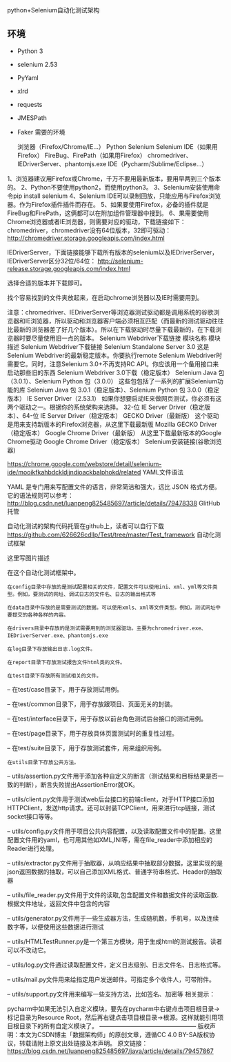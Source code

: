 python+Selenium自动化测试架构
## 环境

- Python 3
- selenium 2.53
- PyYaml
- xlrd
- requests
- JMESPath
- Faker
需要的环境

    浏览器（Firefox/Chrome/IE…）
    Python
    Selenium
    Selenium IDE（如果用Firefox）
    FireBug、FirePath（如果用Firefox）
    chromedriver、IEDriverServer、phantomjs.exe
    IDE（Pycharm/Sublime/Eclipse…）

1、浏览器建议用Firefox或Chrome，千万不要用最新版本，要用早两到三个版本的。
2、Python不要使用python2，而使用python3。
3、Selenium安装使用命令pip install selenium
4、Selenium IDE可以录制回放，只能应用与Firefox浏览器。作为Firefox插件插件而存在。
5、如果要使用Firefox，必备的插件就是FireBug和FirePath，这俩都可以在附加组件管理器中搜到。
6、果需要使用Chrome浏览器或者IE浏览器，则需要对应的驱动，下载链接如下：
chromedriver，chromedriver没有64位版本，32即可驱动：
http://chromedriver.storage.googleapis.com/index.html

IEDriverServer，下面链接能够下载所有版本的selenium以及IEDriverServer，IEDriverServer区分32位/64位：
http://selenium-release.storage.googleapis.com/index.html

选择合适的版本并下载即可。

找个容易找到的文件夹放起来，在启动chrome浏览器以及IE时需要用到。

注意：chromedriver、IEDriverServer等浏览器测试驱动都是调用系统的谷歌浏览器和IE浏览器，所以驱动和浏览器客户端必须相互匹配（而最新的测试驱动往往比最新的浏览器差了好几个版本）。所以在下载驱动时尽量下载最新的，在下载浏览器时要尽量使用旧一点的版本。
Selenium Webdriver下载链接
模块名称 	模块描述 	Selenium Webdriver下载链接
Selenium Standalone Server 3.0 	这是Selenium Webdriver的最新稳定版本。你要执行remote Selenium Webdriver时需要它。同时，注意Selenium 3.0+不再支持RC API。你应该用一个备用接口来启动那些旧的东西 	Selenium Webdriver 3.0下载（稳定版本）
Selenium Java 包（3.0.1）、Selenium Python 包（3.0.0） 	这些包包括了一系列的扩展Selenium功能的库 	Selenium Java 包 3.0.1（稳定版本）、Selenium Python 包 3.0.0（稳定版本）
IE Server Driver（2.53.1） 	如果你想要启动IE来做网页测试，你必须有这两个驱动之一。根据你的系统架构来选择。 	32-位 IE Server Driver（稳定版本）、64-位 IE Server Driver（稳定版本）
GECKO Driver（最新版） 	这个驱动是用来支持新版本的Firefox浏览器，从这里下载最新版 	Mozilla GECKO Driver（稳定版本）
Google Chrome Driver（最新版） 	从这里下载最新版本的Google Chrome驱动 	Google Chrome Driver（稳定版本）
Selenium安装链接(谷歌浏览器)

https://chrome.google.com/webstore/detail/selenium-ide/mooikfkahbdckldjjndioackbalphokd/related
YAML文件语法

YAML 是专门用来写配置文件的语言，非常简洁和强大，远比 JSON 格式方便。它的语法规则可以参考：http://blog.csdn.net/luanpeng825485697/article/details/79478338
GIitHub托管

自动化测试的架构代码托管在github上，读者可以自行下载
https://github.com/626626cdllp/Test/tree/master/Test_framework
自动化测试框架

这里写图片描述

在这个自动化测试框架中。

    在config目录中存放的是测试配置相关的文件，配置文件可以使用ini、xml、yml等文件类型。例如，要测试的网址、调试日志的文件名、日志的输出格式等

    在data目录中存放的是需要测试的数据。可以使用xmls、xml等文件类型。例如，测试网址中要提交的各种各样的内容。

    在drivers目录中存放的是测试需要用到的浏览器驱动。主要为chromedriver.exe、IEDriverServer.exe、phantomjs.exe

    在log目录下存放输出日志.log文件。

    在report目录下存放测试报告文件html类的文件。

    在test目录下存放所有测试相关的文件。

– 在test/case目录下，用于存放测试用例。

– 在test/common目录下，用于存放跟项目、页面无关的封装。

– 在test/interface目录下，用于存放以前台角色测试后台接口的测试用例。

– 在test/page目录下，用于存放具体页面测试时的重复性过程。

– 在test/suite目录下，用于存放测试套件，用来组织用例。

    在utils目录下存放公共方法。

– utils/assertion.py文件用于添加各种自定义的断言（测试结果和目标结果是否一致的判断），断言失败抛出AssertionError就OK。

– utils/client.py文件用于测试web后台接口的前端client，对于HTTP接口添加HTTPClient，发送http请求。还可以封装TCPClient，用来进行tcp链接，测试socket接口等等。

– utils/config.py文件用于项目公共内容配置，以及读取配置文件中的配置。这里配置文件用的yaml，也可用其他如XML,INI等，需在file_reader中添加相应的Reader进行处理。

– utils/extractor.py文件用于抽取器，从响应结果中抽取部分数据，这里实现的是json返回数据的抽取，可以自己添加XML格式、普通字符串格式、Header的抽取器

– utils/file_reader.py文件用于文件的读取,包含配置文件和数据文件的读取函数.根据文件地址，返回文件中包含的内容

– utils/generator.py文件用于一些生成器方法，生成随机数，手机号，以及连续数字等，以便使用这些数据进行测试

– utils/HTMLTestRunner.py是一个第三方模块，用于生成html的测试报告。读者可以不改动它。

– utils/log.py文件通过读取配置文件，定义日志级别、日志文件名、日志格式等。

– utils/mail.py文件用来给指定用户发送邮件。可指定多个收件人，可带附件。

– utils/support.py文件用来编写一些支持方法，比如签名、加密等
相关提示：

pycharm中如果无法引入自定义模块，要先在pycharm中右键点击项目根目录->标记目录为Resource Root，然后再右键点击项目根目录->根源。这样就能引用项目根目录下的所有自定义模块了。
————————————————
版权声明：本文为CSDN博主「数据架构师」的原创文章，遵循CC 4.0 BY-SA版权协议，转载请附上原文出处链接及本声明。
原文链接：https://blog.csdn.net/luanpeng825485697/java/article/details/79457867